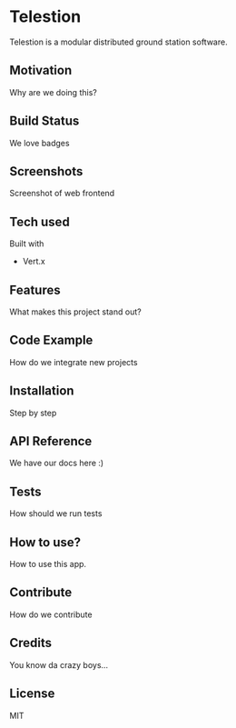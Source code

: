 # Telestion

Telestion is a modular distributed ground station software.

## Motivation

Why are we doing this?

## Build Status

We love badges

## Screenshots

Screenshot of web frontend

## Tech used

Built with 
 * Vert.x
 
## Features

What makes this project stand out?

## Code Example

How do we integrate new projects

## Installation

Step by step

## API Reference

We have our docs here :)

## Tests

How should we run tests

## How to use?

How to use this app.

## Contribute

How do we contribute

## Credits

You know da crazy boys...

## License

MIT